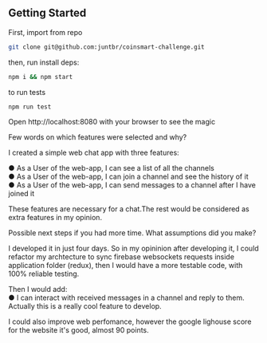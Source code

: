 ## Getting Started

First, import from repo
```bash
git clone git@github.com:juntbr/coinsmart-challenge.git
```

then, run install deps:

```bash
npm i && npm start
```


to run tests

```bash
npm run test
```

Open http://localhost:8080 with your browser to see the magic

Few words on which features were selected and why?

I created a simple web chat app with three features:

● As a User of the web-app, I can see a list of all the channels <br />
● As a User of the web-app, I can join a channel and see the history of it <br />
● As a User of the web-app, I can send messages to a channel after I have joined it <br />

These features are necessary for a chat.The rest would be considered as extra features in my opinion. 


Possible next steps if you had more time. What assumptions did you make?

I developed it in just four days. So in my opininion after developing it, I could refactor my archtecture to sync firebase websockets requests inside application folder (redux), then I would have a more testable code, with 100% reliable testing.

Then I would add: <br /> ● I can interact with received messages in a channel and reply to them. Actually this is a really cool feature to develop.

I could also improve web perfomance, however the google lighouse score for the website it's good, almost 90 points.
